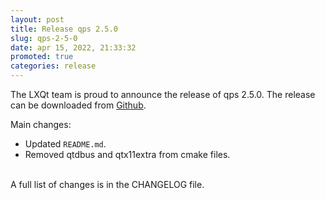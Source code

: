 ```yaml
---
layout: post
title: Release qps 2.5.0
slug: qps-2-5-0
date: apr 15, 2022, 21:33:32
promoted: true
categories: release
---
```

The LXQt team is proud to announce the release of qps 2.5.0.
The release can be downloaded from [Github](https://github.com/lxqt/qps/releases).

Main changes:

 * Updated `README.md`.
 * Removed qtdbus and qtx11extra from cmake files.

<br/>
A full list of changes is in the CHANGELOG file.
<br/>
